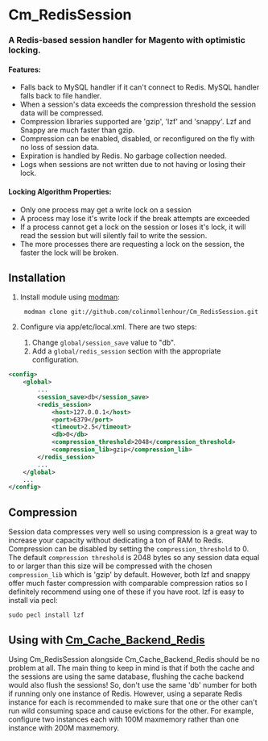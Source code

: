 # Cm_RedisSession #

### A Redis-based session handler for Magento with optimistic locking. ###

#### Features: ####
- Falls back to MySQL handler if it can't connect to Redis. MySQL handler falls back to file handler.
- When a session's data exceeds the compression threshold the session data will be compressed.
- Compression libraries supported are 'gzip', 'lzf' and 'snappy'. Lzf and Snappy are much faster than gzip.
- Compression can be enabled, disabled, or reconfigured on the fly with no loss of session data.
- Expiration is handled by Redis. No garbage collection needed.
- Logs when sessions are not written due to not having or losing their lock.

#### Locking Algorithm Properties: ####
- Only one process may get a write lock on a session
- A process may lose it's write lock if the break attempts are exceeded
- If a process cannot get a lock on the session or loses it's lock, it will
  read the session but will silently fail to write the session.
- The more processes there are requesting a lock on the session, the faster the lock will be broken.

## Installation ##

1. Install module using [modman](https://github.com/colinmollenhour/modman):

        modman clone git://github.com/colinmollenhour/Cm_RedisSession.git

2. Configure via app/etc/local.xml. There are two steps:

    1. Change `global/session_save` value to "db".
    2. Add a `global/redis_session` section with the appropriate configuration.

```xml
<config>
    <global>
        ...
        <session_save>db</session_save>
        <redis_session>
            <host>127.0.0.1</host>
            <port>6379</port>
            <timeout>2.5</timeout>
            <db>0</db>
            <compression_threshold>2048</compression_threshold>
            <compression_lib>gzip</compression_lib>
        </redis_session>
        ...
    </global>
    ...
</config>
```

## Compression ##

Session data compresses very well so using compression is a great way to increase your capacity without
dedicating a ton of RAM to Redis. Compression can be disabled by setting the `compression_threshold` to 0.
The default `compression threshold` is 2048 bytes so any session data equal to or larger than this size
will be compressed with the chosen `compression_lib` which is 'gzip' by default. However, both lzf and
snappy offer much faster compression with comparable compression ratios so I definitely recommend using
one of these if you have root. lzf is easy to install via pecl:

    sudo pecl install lzf

## Using with [Cm_Cache_Backend_Redis](https://github.com/colinmollenhour/Cm_Cache_Backend_Redis) ##

Using Cm_RedisSession alongside Cm_Cache_Backend_Redis should be no problem at all. The main thing to
keep in mind is that if both the cache and the sessions are using the same database, flushing the cache
backend would also flush the sessions! So, don't use the same 'db' number for both if running only one
instance of Redis. However, using a separate Redis instance for each is recommended to make sure that
one or the other can't run wild consuming space and cause evictions for the other. For example,
configure two instances each with 100M maxmemory rather than one instance with 200M maxmemory.
